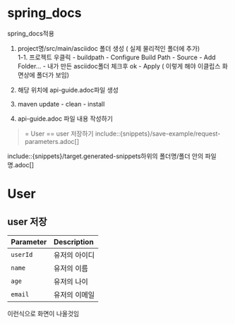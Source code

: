 # spring_docs
spring_docs적용

1. project명/src/main/asciidoc 폴더 생성 ( 실제 물리적인 폴더에 추가)    
1-1. 프로젝트 우클릭 - buildpath - Configure Build Path - Source - Add Folder... - 내가 만든 asciidoc폴더 체크후 ok - Apply ( 이렇게 해야 이클립스 화면상에 폴더가 보임)    
2. 해당 위치에 api-guide.adoc파일 생성    
3. maven update - clean - install    

4. api-guide.adoc 파일 내용 작성하기    

> = User
> == user 저장하기
> include::{snippets}/save-example/request-parameters.adoc[] 

include::{snippets}/target.generated-snippets하위의 폴더명/폴더 안의 파일명.adoc[]

# User

## user 저장

| Parameter | Description   |
| :-------- | :------------ |
| `userId`  | 유저의 아이디 |
| `name`    | 유저의 이름   |
| `age`     | 유저의 나이   |
| `email`   | 유저의 이메일 |    

이런식으로 화면이 나올것임





